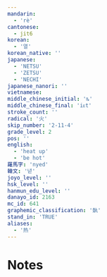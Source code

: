 ```yaml
---
mandarin:
  - 'rè'
cantonese:
  - jit6
korean:
  - '열'
korean_native: ''
japanese:
  - 'NETSU'
  - 'ZETSU'
  - 'NECHI'
japanese_nanori: ''
vietnamese:
middle_chinese_initial: 'ȵ'
middle_chinese_final: 'iᴇt'
stroke_count: ''
radical: '火'
skip_number: '2-11-4'
grade_level: 2
pos: ''
english:
  - 'heat up'
  - 'be hot'
羅馬字: 'nyed'
韓文: '녇'
joyo_level: ''
hsk_level: ''
hanmun_edu_level: ''
danayo_id: 2163
mc_id: 641
graphemic_classification: '埶'
stand_in: 'TRUE'
aliases:
  - '热'
---
```


# Notes
